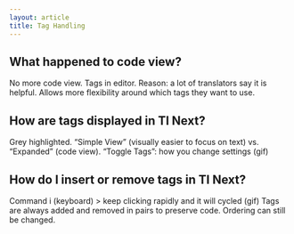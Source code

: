 ```yaml
---
layout: article
title: Tag Handling
---
```


## What happened to code view?
No more code view. Tags in editor. Reason: a lot of translators say it is helpful. Allows more flexibility around which tags they want to use. 

## How are tags displayed in TI Next?
Grey highlighted. “Simple View” (visually easier to focus on text) vs. “Expanded” (code view).  “Toggle Tags”: how you change settings (gif)

## How do I insert or remove tags in TI Next?
Command i (keyboard) > keep clicking rapidly and it will cycled (gif)
Tags are always added and removed in pairs to preserve code. Ordering can still be changed. 
